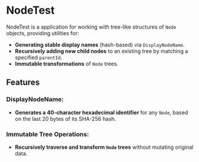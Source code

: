 # NodeTest

NodeTest is a application for working with tree-like structures of `Node` objects, providing utilities for:

- **Generating stable display names** (hash-based) via `DisplayNodeName`.
- **Recursively adding new child nodes** to an existing tree by matching a specified `parentId`.
- **Immutable transformations** of `Node` trees.

## Features

### **DisplayNodeName:**
- **Generates a 40-character hexadecimal identifier** for any `Node`, based on the last 20 bytes of its SHA-256 hash.

### **Immutable Tree Operations:**
- **Recursively traverse and transform `Node` trees** without mutating original data.
